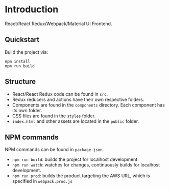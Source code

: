 # Introduction

React/React Redux/Webpack/Material UI Frontend.

## Quickstart
Build the project via:
```console
npm install
npm run build
```

## Structure
- React/React Redux code can be found in `src`.
- Redux reducers and actions have their own respective folders.
- Components are found in the `components` directory. Each component has its own folder.
- CSS files are found in the `styles` folder.
- `index.html` and other assets are located in the `public` folder.

## NPM commands

NPM commands can be found in `package.json`.

- `npm run build`: builds the project for localhost development.
- `npm run watch`: watches for changes, continuously builds for localhost development.
- `npm run prod`: builds the product targeting the AWS URL, which is specified in `webpack.prod.js`
